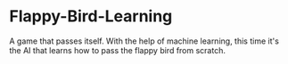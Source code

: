 # Flappy-Bird-Learning
A game that passes itself. With the help of machine learning, this time it's the AI that learns how to pass the flappy bird from scratch.
